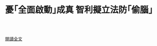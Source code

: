 # 憂｢全面啟動｣成真 智利擬立法防｢偷腦｣

<!--more-->
<!--254-->
<br><br/>

[閱讀全文](https://news.cts.com.tw/cts/general/202105/202105092041674.html)

